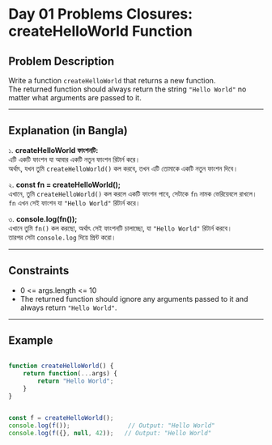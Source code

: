 # Day 01 Problems Closures: createHelloWorld Function

## Problem Description

Write a function `createHelloWorld` that returns a new function.  
The returned function should always return the string `"Hello World"` no matter what arguments are passed to it.

---

## Explanation (in Bangla)

১. **createHelloWorld ফাংশনটি:**  
এটি একটি ফাংশন যা আবার একটি নতুন ফাংশন রিটার্ন করে।  
অর্থাৎ, যখন তুমি `createHelloWorld()` কল করবে, তখন এটি তোমাকে একটি নতুন ফাংশন দিবে।

২. **const fn = createHelloWorld();**  
এখানে, তুমি `createHelloWorld()` কল করলে একটি ফাংশন পাবে, সেটাকে `fn` নামক ভেরিয়েবলে রাখলে।  
`fn` এখন সেই ফাংশন যা `"Hello World"` রিটার্ন করে।

৩. **console.log(fn());**  
এখানে তুমি `fn()` কল করছো, অর্থাৎ সেই ফাংশনটি চালাচ্ছো, যা `"Hello World"` রিটার্ন করবে।  
তারপর সেটা `console.log` দিয়ে প্রিন্ট করো।

---

## Constraints

- 0 <= args.length <= 10  
- The returned function should ignore any arguments passed to it and always return `"Hello World"`.

---

## Example

```js

function createHelloWorld() {
    return function(...args) {
        return "Hello World";
    }
}


const f = createHelloWorld();
console.log(f());                // Output: "Hello World"
console.log(f({}, null, 42));   // Output: "Hello World"
